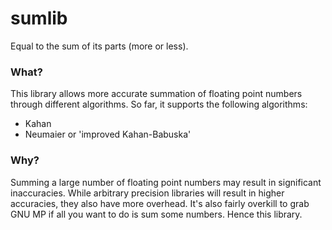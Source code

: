 # sumlib
Equal to the sum of its parts (more or less).

### What?
This library allows more accurate summation of floating point numbers through different algorithms. So far, it supports the following algorithms:
* Kahan
* Neumaier or 'improved Kahan-Babuska'

### Why?
Summing a large number of floating point numbers may result in significant inaccuracies. While arbitrary precision libraries will result in higher accuracies, they also have more overhead. It's also fairly overkill to grab GNU MP if all you want to do is sum some numbers. Hence this library.
